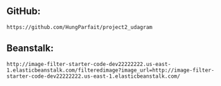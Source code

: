## GitHub: 
    https://github.com/HungParfait/project2_udagram

## Beanstalk: 
    http://image-filter-starter-code-dev22222222.us-east-1.elasticbeanstalk.com/filteredimage?image_url=http://image-filter-starter-code-dev22222222.us-east-1.elasticbeanstalk.com/

